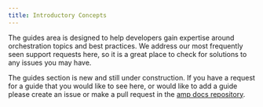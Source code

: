 ```yaml
---
title: Introductory Concepts
---
```


The guides area is designed to help developers gain expertise around orchestration topics and
best practices.
We address our most frequently seen support requests here, so it is a great place to check for solutions to any issues you may have.

The guides section is new and still under construction. If you have a request for a guide that you would like to see here, or would like to add a guide
please create an issue or make a pull request in the <a href="#" target="_blank">amp docs repository</a>.